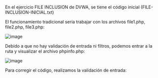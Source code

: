 En el ejercicio FILE INCLUSION de DVWA, se tiene el código inicial (FILE-INCLUSION-INICIAL.txt)


El funcionamiento tradicional sería trabajar con los archivos file1.php, file2.php, file3.php:


![image](https://user-images.githubusercontent.com/46895869/51545181-6c40e800-1e2f-11e9-9153-b8023d5fa867.png)


Debido a que no hay validación de entrada ni filtros, podemos entrar a la ruta y visualizar el archivo phpinfo.php:


![image](https://user-images.githubusercontent.com/46895869/51545341-cd68bb80-1e2f-11e9-95f3-3610bd5e8a6f.png)


Para corregir el código, realizamos la validación de entrada:


